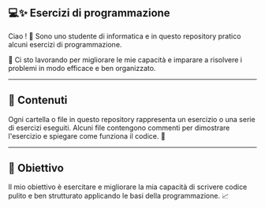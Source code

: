 ## 💻✨ Esercizi di programmazione 
Ciao ! 👋 Sono uno studente di informatica e in questo repository pratico alcuni esercizi di programmazione.

💪 Ci sto lavorando per migliorare le mie capacità e imparare a risolvere i problemi in modo efficace e ben organizzato.

---

## 📂 Contenuti

Ogni cartella o file in questo repository rappresenta un esercizio o una serie di esercizi eseguiti. Alcuni file contengono commenti per dimostrare l'esercizio e spiegare come funziona il codice. 📝

---

## 🎯 Obiettivo

Il mio obiettivo è esercitare e migliorare la mia capacità di scrivere codice pulito e ben strutturato applicando le basi della programmazione. 📈

